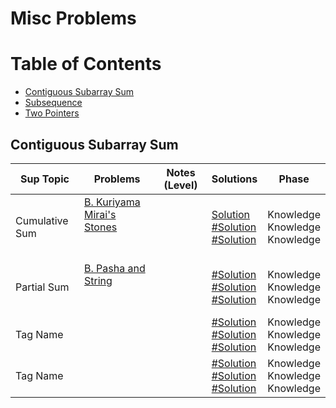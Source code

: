 # Misc Problems
Table of Contents
=================
- [Contiguous Subarray Sum](#contiguous-subaaray-sum)
- [Subsequence](#subsequence)
- [Two Pointers](#two-pointers)

## Contiguous Subarray Sum
Sup Topic    | Problems | Notes (Level)| Solutions| Phase
-------------| -------------   |-------------| -------------|-------------
Cumulative Sum| [B. Kuriyama Mirai's Stones](http://codeforces.com/contest/433/problem/B)<br>  []()<br>  []()<br>  | |[Solution](https://github.com/basmaashouur/Competitive-Programming/blob/master/Solutions-library/misc-solutions/248-CF.cpp)<br> [#Solution]()<br> [#Solution]()<br> | Knowledge<br> Knowledge<br> Knowledge<br>| 
Partial Sum| [B. Pasha and String](http://codeforces.com/problemset/problem/525/B)<br>  []()<br>  []()<br>  | |[#Solution]()<br> [#Solution]()<br> [#Solution]()<br> | Knowledge<br> Knowledge<br> Knowledge<br>| 
Tag Name| []()<br>  []()<br>  []()<br>  | |[#Solution]()<br> [#Solution]()<br> [#Solution]()<br> | Knowledge<br> Knowledge<br> Knowledge<br>| 
Tag Name| []()<br>  []()<br>  []()<br>  | |[#Solution]()<br> [#Solution]()<br> [#Solution]()<br> | Knowledge<br> Knowledge<br> Knowledge<br>| 
